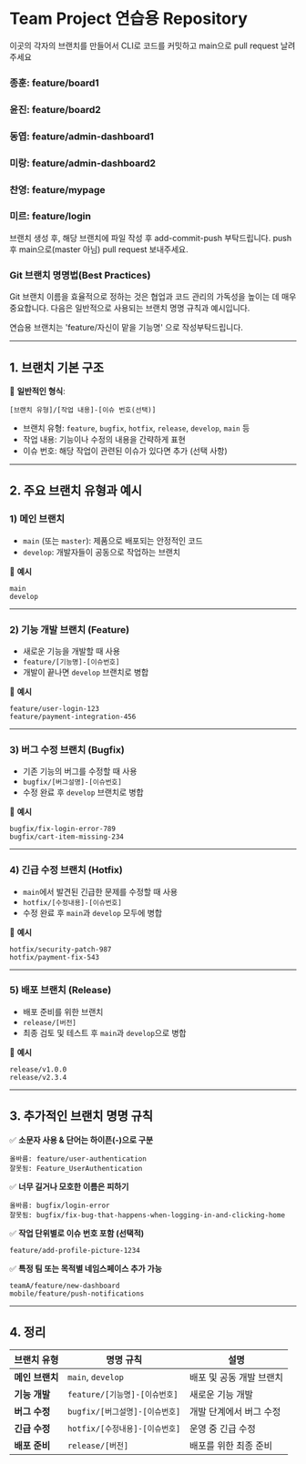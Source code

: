 # Team Project 연습용 Repository
이곳의 각자의 브랜치를 만들어서 CLI로 코드를 커밋하고 main으로 pull request 날려주세요
### 종훈: feature/board1
### 윤진: feature/board2
### 동엽: feature/admin-dashboard1
### 미랑: feature/admin-dashboard2
### 찬영: feature/mypage
### 미르: feature/login
브랜치 생성 후, 해당 브랜치에 파일 작성 후 add-commit-push 부탁드립니다.
push 후 main으로(master 아님) pull request 보내주세요.


### **Git 브랜치 명명법(Best Practices)**
Git 브랜치 이름을 효율적으로 정하는 것은 협업과 코드 관리의 가독성을 높이는 데 매우 중요합니다. 다음은 일반적으로 사용되는 브랜치 명명 규칙과 예시입니다.

연습용 브랜치는
'feature/자신이 맡을 기능명' 으로 작성부탁드립니다.

---

## **1. 브랜치 기본 구조**
📌 **일반적인 형식**:  
```
[브랜치 유형]/[작업 내용]-[이슈 번호(선택)]
```
- 브랜치 유형: `feature`, `bugfix`, `hotfix`, `release`, `develop`, `main` 등  
- 작업 내용: 기능이나 수정의 내용을 간략하게 표현  
- 이슈 번호: 해당 작업이 관련된 이슈가 있다면 추가 (선택 사항)

---

## **2. 주요 브랜치 유형과 예시**
### **1) 메인 브랜치**
- `main` (또는 `master`): 제품으로 배포되는 안정적인 코드
- `develop`: 개발자들이 공동으로 작업하는 브랜치

🔹 **예시**  
```
main
develop
```

---

### **2) 기능 개발 브랜치 (Feature)**
- 새로운 기능을 개발할 때 사용
- `feature/[기능명]-[이슈번호]`
- 개발이 끝나면 `develop` 브랜치로 병합

🔹 **예시**  
```
feature/user-login-123
feature/payment-integration-456
```

---

### **3) 버그 수정 브랜치 (Bugfix)**
- 기존 기능의 버그를 수정할 때 사용
- `bugfix/[버그설명]-[이슈번호]`
- 수정 완료 후 `develop` 브랜치로 병합

🔹 **예시**  
```
bugfix/fix-login-error-789
bugfix/cart-item-missing-234
```

---

### **4) 긴급 수정 브랜치 (Hotfix)**
- `main`에서 발견된 긴급한 문제를 수정할 때 사용
- `hotfix/[수정내용]-[이슈번호]`
- 수정 완료 후 `main`과 `develop` 모두에 병합

🔹 **예시**  
```
hotfix/security-patch-987
hotfix/payment-fix-543
```

---

### **5) 배포 브랜치 (Release)**
- 배포 준비를 위한 브랜치
- `release/[버전]`
- 최종 검토 및 테스트 후 `main`과 `develop`으로 병합

🔹 **예시**  
```
release/v1.0.0
release/v2.3.4
```

---

## **3. 추가적인 브랜치 명명 규칙**
✅ **소문자 사용 & 단어는 하이픈(-)으로 구분**  
```
올바름: feature/user-authentication  
잘못됨: Feature_UserAuthentication
```

✅ **너무 길거나 모호한 이름은 피하기**  
```
올바름: bugfix/login-error  
잘못됨: bugfix/fix-bug-that-happens-when-logging-in-and-clicking-home
```

✅ **작업 단위별로 이슈 번호 포함 (선택적)**  
```
feature/add-profile-picture-1234
```

✅ **특정 팀 또는 목적별 네임스페이스 추가 가능**  
```
teamA/feature/new-dashboard
mobile/feature/push-notifications
```

---

## **4. 정리**
| 브랜치 유형  | 명명 규칙 | 설명 |
|-------------|------------------------|----------------|
| **메인 브랜치** | `main`, `develop` | 배포 및 공동 개발 브랜치 |
| **기능 개발** | `feature/[기능명]-[이슈번호]` | 새로운 기능 개발 |
| **버그 수정** | `bugfix/[버그설명]-[이슈번호]` | 개발 단계에서 버그 수정 |
| **긴급 수정** | `hotfix/[수정내용]-[이슈번호]` | 운영 중 긴급 수정 |
| **배포 준비** | `release/[버전]` | 배포를 위한 최종 준비 |


